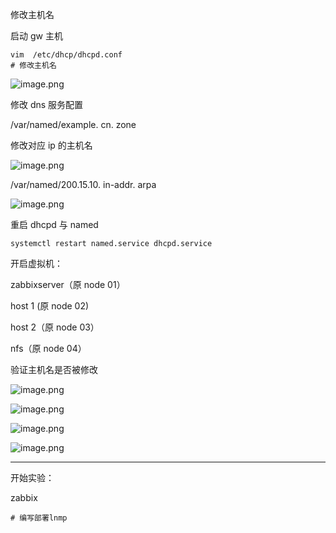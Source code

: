 修改主机名

启动 gw 主机

```shell
vim  /etc/dhcp/dhcpd.conf
# 修改主机名
```
![image.png](https://gitee.com/zhaojiedong/img/raw/master/202408091730962.png)

修改 dns 服务配置

/var/named/example. cn. zone 

修改对应 ip 的主机名

![image.png](https://gitee.com/zhaojiedong/img/raw/master/202408091732490.png)

/var/named/200.15.10. in-addr. arpa

![image.png](https://gitee.com/zhaojiedong/img/raw/master/202408091732176.png)

重启 dhcpd 与 named

`systemctl restart named.service dhcpd.service `

开启虚拟机：

zabbixserver（原 node 01）

host 1 (原 node 02)

host 2（原 node 03）

nfs（原 node 04）

验证主机名是否被修改

![image.png](https://gitee.com/zhaojiedong/img/raw/master/202408091736369.png)

![image.png](https://gitee.com/zhaojiedong/img/raw/master/202408091736891.png)

![image.png](https://gitee.com/zhaojiedong/img/raw/master/202408091736927.png)

![image.png](https://gitee.com/zhaojiedong/img/raw/master/202408091736860.png)

******

开始实验：

zabbix
```shell
# 编写部署lnmp

```